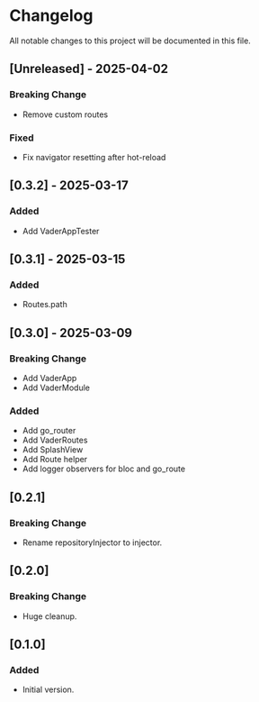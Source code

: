 # Changelog

All notable changes to this project will be documented in this file.


<!-- ## [Unreleased] - 2025-02-26 -->

## [Unreleased] - 2025-04-02
### Breaking Change
- Remove custom routes

### Fixed
- Fix navigator resetting after hot-reload
  

## [0.3.2] - 2025-03-17
### Added
- Add VaderAppTester
  

## [0.3.1] - 2025-03-15
### Added
- Routes.path


## [0.3.0] - 2025-03-09
### Breaking Change
- Add VaderApp
- Add VaderModule
  
  
### Added
- Add go_router
- Add VaderRoutes
- Add SplashView
- Add Route helper 
- Add logger observers for bloc and go_route
  

## [0.2.1]
### Breaking Change
- Rename repositoryInjector to injector.
  

## [0.2.0]
### Breaking Change
- Huge cleanup.


## [0.1.0]
### Added
- Initial version.
